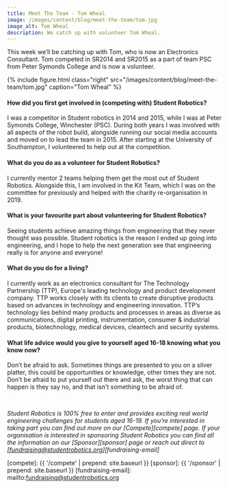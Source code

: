 ```yaml
---
title: Meet The Team - Tom Wheal
image: /images/content/blog/meet-the-team/tom.jpg
image_alt: Tom Wheal
description: We catch up with volunteer Tom Wheal.
---
```


This week we’ll be catching up with Tom, who is now an Electronics Consultant. Tom competed in SR2014 and SR2015 as a part of team PSC from Peter Symonds College and is now a volunteer.

{% include figure.html
           class="right"
           src="/images/content/blog/meet-the-team/tom.jpg"
           caption="Tom Wheal" %}

#### How did you first get involved in (competing with) Student Robotics?

I was a competitor in Student robotics in 2014 and 2015, while I was at Peter Symonds College, Winchester (PSC). During both years I was involved with all aspects of the robot build, alongside running our social media accounts and moved on to lead the team in 2015. After starting at the University of Southampton, I volunteered to help out at the competition. 

#### What do you do as a volunteer for Student Robotics?

I currently mentor 2 teams helping them get the most out of Student Robotics. Alongside this, I am involved in the Kit Team, which I was on the committee for previously and helped with the charity re-organisation in 2019.

#### What is your favourite part about volunteering for Student Robotics?

Seeing students achieve amazing things from engineering that they never thought was possible. Student robotics is the reason I ended up going into engineering, and I hope to help the next generation see that engineering really is for anyone and everyone!

#### What do you do for a living?

I currently work as an electronics consultant for The Technology Partnership (TTP), Europe's leading technology and product development company. TTP works closely with its clients to create disruptive products based on advances in technology and engineering innovation. TTP’s technology lies behind many products and processes in areas as diverse as communications, digital printing, instrumentation, consumer & industrial products, biotechnology, medical devices, cleantech and security systems.

#### What life advice would you give to yourself aged 16-18 knowing what you know now?

Don’t be afraid to ask. Sometimes things are presented to you on a silver platter, this could be opportunities or knowledge, other times they are not. Don’t be afraid to put yourself out there and ask, the worst thing that can happen is they say no, and that isn't something to be afraid of. 


<br/>

_Student Robotics is 100% free to enter and provides exciting real world engineering challenges for students aged 16-19. If you’re interested in taking part you can find out more on our [Compete][compete] page. If your organisation is interested in sponsoring Student Robotics you can find all the information on our [Sponsor][sponsor] page or reach out direct to [fundraising@studentrobotics.org][fundraising-email]_

[compete]: {{ '/compete' | prepend: site.baseurl }}
[sponsor]: {{ '/sponsor' | prepend: site.baseurl }}
[fundraising-email]: mailto:fundraising@studentrobotics.org
